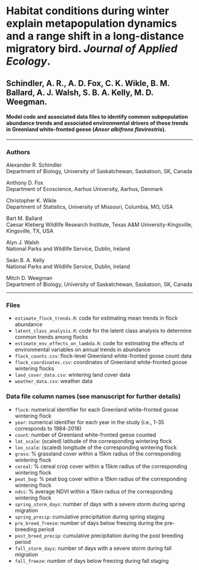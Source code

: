 # Habitat conditions during winter explain metapopulation dynamics and a range shift in a long-distance migratory bird. *Journal of Applied Ecology*.
## Schindler, A. R., A. D. Fox, C. K. Wikle, B. M. Ballard, A. J. Walsh, S. B. A. Kelly, M. D. Weegman. 

#### Model code and associated data files to identify common subpopulation abundance trends and associated environmental drivers of these trends in Greenland white-fronted geese (*Anser albifrons flavirostris*). 
___
### Authors
Alexander R. Schindler  
Department of Biology, University of Saskatchewan, Saskatoon, SK, Canada

Anthony D. Fox  
Department of Ecoscience, Aarhus University, Aarhus, Denmark

Christopher K. Wikle  
Department of Statistics, University of Missouri, Columbia, MO, USA

Bart M. Ballard  
Caesar Kleberg Wildlife Research Institute, Texas A&M University-Kingsville, Kingsville, TX, USA

Alyn J. Walsh  
National Parks and Wildlife Service, Dublin, Ireland

Seán B. A. Kelly  
National Parks and Wildlife Service, Dublin, Ireland

Mitch D. Weegman  
Department of Biology, University of Saskatchewan, Saskatoon, SK, Canada
___
### Files
- `estimate_flock_trends.R`: code for estimating mean trends in flock abundance  
- `latent_class_analysis.R`: code for the latent class analysis to determine common trends among flocks  
- `estimate_env_effects_on_lambda.R`: code for estimating the effects of environmental variables on annual trends in abundance
- `flock_counts.csv`: flock-level Greenland white-fronted goose count data
- `flock_coordinates.csv`: coordinates of Greenland white-fronted goose wintering flocks
- `land_cover_data.csv`: wintering land cover data
- `weather_data.csv`: weather data 

### Data file column names (see manuscript for further details)
- `flock`: numerical identifier for each Greenland white-fronted goose wintering flock
- `year`: numerical identifier for each year in the study (i.e., 1-35 corresponds to 1984-2018)
- `count`: number of Greenland white-fronted geese counted
- `lat_scale`: (scaled) latitude of the corresponding wintering flock
- `lon_scale`: (scaled) longitude of the corresponding wintering flock
- `grass`: % grassland cover within a 15km radius of the corresponding wintering flock
- `cereal`: % cereal crop cover within a 15km radius of the corresponding wintering flock
- `peat_bog`: % peat bog cover within a 15km radius of the corresponding wintering flock
- `ndvi`: % average NDVI within a 15km radius of the corresponding wintering flock
- `spring_storm_days`: number of days with a severe storm during spring migration
- `spring_precip`: cumulative precipitation during spring staging
- `pre_breed_freeze`: number of days below freezing during the pre-breeding period
- `post_breed_precip`: cumulative precipitation during the post breeding period
- `fall_storm_days`: number of days with a severe storm during fall migration
- `fall_freeze`: number of days below freezing during fall staging

